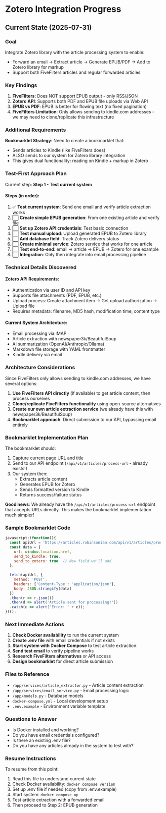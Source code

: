 # Zotero Integration Progress

## Current State (2025-07-31)

### Goal
Integrate Zotero library with the article processing system to enable:
- Forward an email → Extract article → Generate EPUB/PDF → Add to Zotero library for markup
- Support both FiveFilters articles and regular forwarded articles

### Key Findings

1. **FiveFilters**: Does NOT support EPUB output - only RSS/JSON
2. **Zotero API**: Supports both PDF and EPUB file uploads via Web API
3. **EPUB vs PDF**: EPUB is better for flowing text (no fixed pagination)
4. **FiveFilters Limitation**: Only allows sending to kindle.com addresses - we may need to clone/replicate this infrastructure

### Additional Requirements

**Bookmarklet Strategy**: Need to create a bookmarklet that:
- Sends articles to Kindle (like FiveFilters does)
- ALSO sends to our system for Zotero library integration
- This gives dual functionality: reading on Kindle + markup in Zotero

### Test-First Approach Plan

Current step: **Step 1 - Test current system**

#### Steps (in order):
1. ✅ **Test current system**: Send one email and verify article extraction works
2. ⬜ **Create simple EPUB generation**: From one existing article and verify file
3. ⬜ **Set up Zotero API credentials**: Test basic connection
4. ⬜ **Test manual upload**: Upload generated EPUB to Zotero library
5. ⬜ **Add database field**: Track Zotero delivery status
6. ⬜ **Create minimal service**: Zotero service that works for one article
7. ⬜ **Test end-to-end**: email → article → EPUB → Zotero for one example
8. ⬜ **Integration**: Only then integrate into email processing pipeline

### Technical Details Discovered

#### Zotero API Requirements:
- Authentication via user ID and API key
- Supports file attachments (PDF, EPUB, etc.)
- Upload process: Create attachment item → Get upload authorization → Upload file
- Requires metadata: filename, MD5 hash, modification time, content type

#### Current System Architecture:
- Email processing via IMAP
- Article extraction with newspaper3k/BeautifulSoup
- AI summarization (OpenAI/Anthropic/Ollama)
- Markdown file storage with YAML frontmatter
- Kindle delivery via email

### Architecture Considerations

Since FiveFilters only allows sending to kindle.com addresses, we have several options:

1. **Use FiveFilters API directly** (if available) to get article content, then process ourselves
2. **Clone/replicate FiveFilters functionality** using open-source alternatives
3. **Create our own article extraction service** (we already have this with newspaper3k/BeautifulSoup)
4. **Bookmarklet approach**: Direct submission to our API, bypassing email entirely

### Bookmarklet Implementation Plan

The bookmarklet should:
1. Capture current page URL and title
2. Send to our API endpoint (`/api/v1/articles/process-url` - already exists!)
3. Our system then:
   - Extracts article content
   - Generates EPUB for Zotero
   - Sends formatted version to Kindle
   - Returns success/failure status

**Good news**: We already have the `/api/v1/articles/process-url` endpoint that accepts URLs directly. This makes the bookmarklet implementation much simpler!

### Sample Bookmarklet Code

```javascript
javascript:(function(){
  const apiUrl = 'https://articles.robinsonian.com/api/v1/articles/process-url';
  const data = {
    url: window.location.href,
    send_to_kindle: true,
    send_to_zotero: true  // New field we'll add
  };
  
  fetch(apiUrl, {
    method: 'POST',
    headers: {'Content-Type': 'application/json'},
    body: JSON.stringify(data)
  })
  .then(r => r.json())
  .then(d => alert('Article sent for processing!'))
  .catch(e => alert('Error: ' + e));
})();
```

### Next Immediate Actions

1. **Check Docker availability** to run the current system
2. **Create .env file** with email credentials if not exists
3. **Start system with Docker Compose** to test article extraction
4. **Send test email** to verify pipeline works
5. **Research FiveFilters alternatives** or API access
6. **Design bookmarklet** for direct article submission

### Files to Reference
- `/app/services/article_extractor.py` - Article content extraction
- `/app/services/email_service.py` - Email processing logic
- `/app/models.py` - Database models
- `docker-compose.yml` - Local development setup
- `.env.example` - Environment variable template

### Questions to Answer
- Is Docker installed and working?
- Do you have email credentials configured?
- Is there an existing .env file?
- Do you have any articles already in the system to test with?

### Resume Instructions
To resume from this point:
1. Read this file to understand current state
2. Check Docker availability: `docker compose version`
3. Set up .env file if needed (copy from .env.example)
4. Start system: `docker compose up`
5. Test article extraction with a forwarded email
6. Then proceed to Step 2: EPUB generation